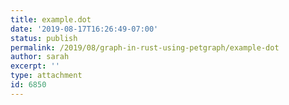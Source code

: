 ```yaml
---
title: example.dot
date: '2019-08-17T16:26:49-07:00'
status: publish
permalink: /2019/08/graph-in-rust-using-petgraph/example-dot
author: sarah
excerpt: ''
type: attachment
id: 6850
---
```

<!DOCTYPE html PUBLIC "-//W3C//DTD HTML 4.0 Transitional//EN" "http://www.w3.org/TR/REC-html40/loose.dtd">
<?xml encoding="UTF-8">
